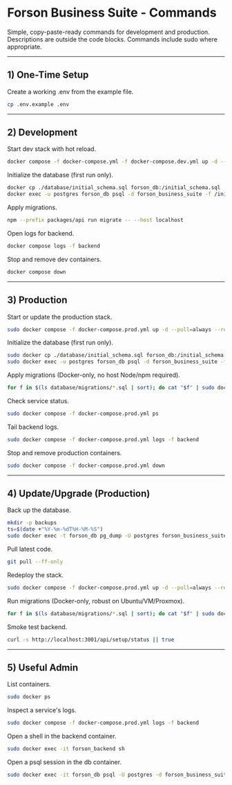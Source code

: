 # Forson Business Suite - Commands

Simple, copy-paste-ready commands for development and production. Descriptions are outside the code blocks. Commands include sudo where appropriate.

---

## 1) One-Time Setup

Create a working .env from the example file.
```bash
cp .env.example .env
```

---

## 2) Development

Start dev stack with hot reload.
```bash
docker compose -f docker-compose.yml -f docker-compose.dev.yml up -d --build
```

Initialize the database (first run only).
```bash
docker cp ./database/initial_schema.sql forson_db:/initial_schema.sql
docker exec -u postgres forson_db psql -d forson_business_suite -f /initial_schema.sql
```

Apply migrations.
```bash
npm --prefix packages/api run migrate -- --host localhost
```

Open logs for backend.
```bash
docker compose logs -f backend
```

Stop and remove dev containers.
```bash
docker compose down
```

---

## 3) Production

Start or update the production stack.
```bash
sudo docker compose -f docker-compose.prod.yml up -d --pull=always --remove-orphans
```

Initialize the database (first run only).
```bash
sudo docker cp ./database/initial_schema.sql forson_db:/initial_schema.sql
sudo docker exec -u postgres forson_db psql -d forson_business_suite -f /initial_schema.sql
```

Apply migrations (Docker-only, no host Node/npm required).
```bash
for f in $(ls database/migrations/*.sql | sort); do cat "$f" | sudo docker exec -i forson_db psql -U postgres -d forson_business_suite; done
```

Check service status.
```bash
sudo docker compose -f docker-compose.prod.yml ps
```

Tail backend logs.
```bash
sudo docker compose -f docker-compose.prod.yml logs -f backend
```

Stop and remove production containers.
```bash
sudo docker compose -f docker-compose.prod.yml down
```

---

## 4) Update/Upgrade (Production)

Back up the database.
```bash
mkdir -p backups
ts=$(date +"%Y-%m-%dT%H-%M-%S")
sudo docker exec -t forson_db pg_dump -U postgres forson_business_suite > backups/backup-$ts.sql
```

Pull latest code.
```bash
git pull --ff-only
```

Redeploy the stack.
```bash
sudo docker compose -f docker-compose.prod.yml up -d --pull=always --remove-orphans
```

Run migrations (Docker-only, robust on Ubuntu/VM/Proxmox).
```bash
for f in $(ls database/migrations/*.sql | sort); do cat "$f" | sudo docker exec -i forson_db psql -U postgres -d forson_business_suite; done
```

Smoke test backend.
```bash
curl -s http://localhost:3001/api/setup/status || true
```

---

## 5) Useful Admin

List containers.
```bash
sudo docker ps
```

Inspect a service's logs.
```bash
sudo docker compose -f docker-compose.prod.yml logs -f backend
```

Open a shell in the backend container.
```bash
sudo docker exec -it forson_backend sh
```

Open a psql session in the db container.
```bash
sudo docker exec -it forson_db psql -U postgres -d forson_business_suite
```